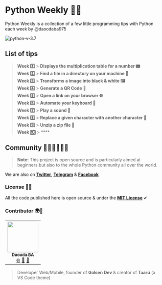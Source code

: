 # Python Weekly 🐍🎯

Python Weekly is a collection of a few little programming tips with Python each week by @daoodaba975

![python-v-3.7](https://img.shields.io/badge/python-v3.7-blue)

## List of tips

> **Week 1️⃣** > **Displays the multiplication table for a number 📟**<br>
> **Week 2️⃣** > **Find a file in a directory on your machine 🔎**<br>
> **Week 3️⃣** > **Transforms a image into black & white 🖼**<br>
> **Week 4️⃣** > **Generate a QR Code 🏁**<br>
> **Week 5️⃣** > **Open a link on your browser 🌐**<br>
> **Week 6️⃣** > **Automate your keyboard 👾**<br>
> **Week 7️⃣** > **Play a sound 🎼**<br>
> **Week 8️⃣** > **Replace a given character with another character 🔄**<br>
> **Week 9️⃣** > **Unzip a zip file 📂**<br>
> **Week 🔟** > ****<br>

## Community 👩🏽‍💻👨🏽‍💻

> **Note:**
> This project is open source and is particularly aimed at beginners but also to the whole Python community all over the world.

We are also on **[Twitter](https://twitter.com/galsendev221)**, **[Telegram](https://t.me/galsendev221)** & **[Facebook](https://www.facebook.com/galsendev221)**

### License 💼🎫

All the code published here is open source & under the **[MIT License](https://github.com/Galsen-Dev-LAB/python-weekly/blob/master/LICENSE.md)** ✔

### Contributor 🌍🌟

<table>
  <tr>
    <td align="center">
        <a href="https://github.com/daoodaba975">
            <img src="https://avatars3.githubusercontent.com/u/46088908?s=460&u=3e30cc712628571c8675d1c8584d9dbaa9fc623f&v=4" width="100px;" alt=""/>
            <br/>
            <sub><b>Daouda BA</b></sub>
        </a>
            <br/>
        <a href="https://daoodaba975.netlify.com" title="Website">🌐</a>
        <a href="https://twitter.com/daoodaba975" title="Twitter">🐤</a>
        <a href="mailto:daoodaba975@outlook.com" title="Mail">📩</a>
    </td>
  </tr>
</table>

> Developer Web/Mobile, founder of **Galsen Dev** & creator of **Taarú** (a VS Code theme)
